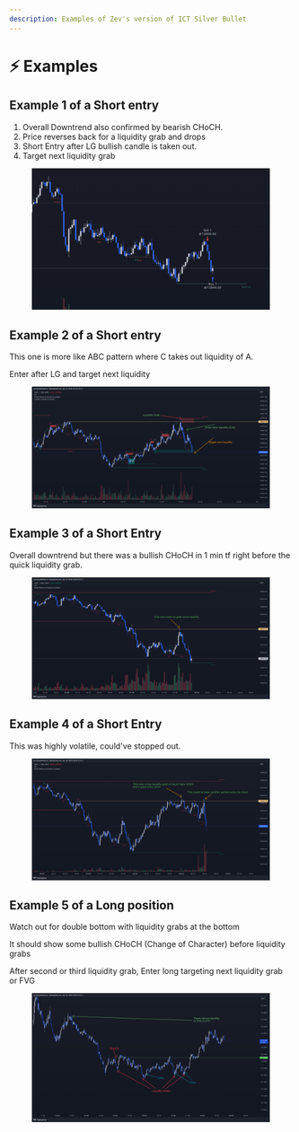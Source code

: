 ```yaml
---
description: Examples of Zev's version of ICT Silver Bullet
---
```


# ⚡ Examples

## Example 1 of a Short entry

1. Overall Downtrend also confirmed by bearish CHoCH.
2. Price reverses back for a liquidity grab and drops
3. Short Entry after LG bullish candle is taken out.
4. Target next liquidity grab

<figure><img src="../../.gitbook/assets/image (1).png" alt=""><figcaption></figcaption></figure>

## Example 2 of a Short entry

This one is more like ABC pattern where C takes out liquidity of A.

Enter after LG and target next liquidity

<figure><img src="../../.gitbook/assets/image (5) (1).png" alt=""><figcaption></figcaption></figure>

## Example 3 of a Short Entry

Overall downtrend but there was a bullish CHoCH in 1 min tf right before the quick liquidity grab.

<figure><img src="../../.gitbook/assets/image (6).png" alt=""><figcaption></figcaption></figure>

## Example 4 of a Short Entry

This was highly volatile, could've stopped out.

<figure><img src="../../.gitbook/assets/image (2).png" alt=""><figcaption></figcaption></figure>

## Example 5 of a Long position

Watch out for double bottom with liquidity grabs at the bottom

It should show some bullish CHoCH (Change of Character) before liquidity grabs

After second or third liquidity grab, Enter long targeting next liquidity grab or FVG

<figure><img src="../../.gitbook/assets/image (5).png" alt=""><figcaption></figcaption></figure>

